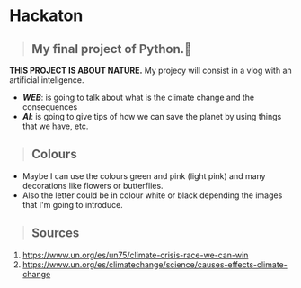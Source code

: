 # Hackaton
> ## My final project of Python.👑
**THIS PROJECT IS ABOUT NATURE.**
My projecy will consist in a vlog with an artificial inteligence.
- ***WEB***: is going to talk about what is the climate change and the consequences
- ***AI***: is going to give tips of how we can save the planet by using things that we have, etc.

> ## Colours
- Maybe I can use the colours green and pink (light pink) and many decorations like flowers or butterflies.
- Also the letter could be in colour white or black depending the images that I'm going to introduce.

> ## Sources
1. https://www.un.org/es/un75/climate-crisis-race-we-can-win
2. https://www.un.org/es/climatechange/science/causes-effects-climate-change
